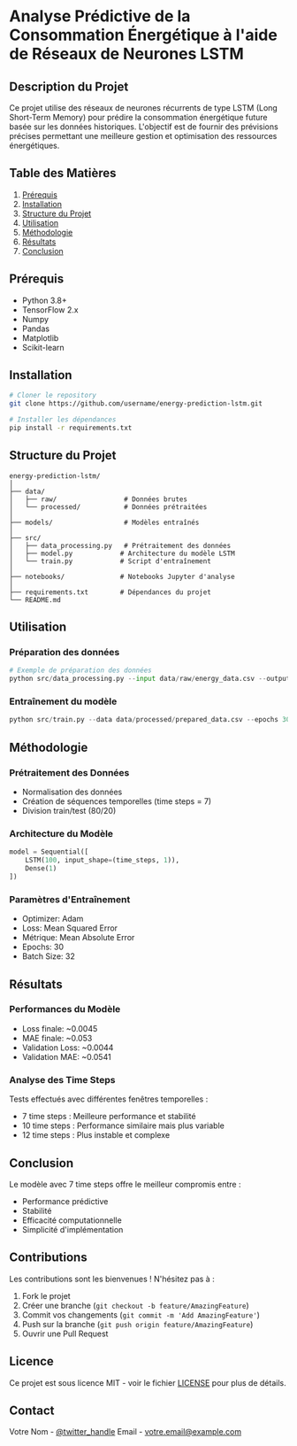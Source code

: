 # Analyse Prédictive de la Consommation Énergétique à l'aide de Réseaux de Neurones LSTM

## Description du Projet
Ce projet utilise des réseaux de neurones récurrents de type LSTM (Long Short-Term Memory) pour prédire la consommation énergétique future basée sur les données historiques. L'objectif est de fournir des prévisions précises permettant une meilleure gestion et optimisation des ressources énergétiques.

## Table des Matières
1. [Prérequis](#prérequis)
2. [Installation](#installation)
3. [Structure du Projet](#structure-du-projet)
4. [Utilisation](#utilisation)
5. [Méthodologie](#méthodologie)
6. [Résultats](#résultats)
7. [Conclusion](#conclusion)

## Prérequis
- Python 3.8+
- TensorFlow 2.x
- Numpy
- Pandas
- Matplotlib
- Scikit-learn

## Installation
```bash
# Cloner le repository
git clone https://github.com/username/energy-prediction-lstm.git

# Installer les dépendances
pip install -r requirements.txt
```

## Structure du Projet
```
energy-prediction-lstm/
│
├── data/
│   ├── raw/                 # Données brutes
│   └── processed/           # Données prétraitées
│
├── models/                  # Modèles entraînés
│
├── src/
│   ├── data_processing.py   # Prétraitement des données
│   ├── model.py            # Architecture du modèle LSTM
│   └── train.py            # Script d'entraînement
│
├── notebooks/              # Notebooks Jupyter d'analyse
│
├── requirements.txt        # Dépendances du projet
└── README.md
```

## Utilisation

### Préparation des données
```python
# Exemple de préparation des données
python src/data_processing.py --input data/raw/energy_data.csv --output data/processed/
```

### Entraînement du modèle
```python
python src/train.py --data data/processed/prepared_data.csv --epochs 30 --batch_size 32
```

## Méthodologie

### Prétraitement des Données
- Normalisation des données
- Création de séquences temporelles (time steps = 7)
- Division train/test (80/20)

### Architecture du Modèle
```python
model = Sequential([
    LSTM(100, input_shape=(time_steps, 1)),
    Dense(1)
])
```

### Paramètres d'Entraînement
- Optimizer: Adam
- Loss: Mean Squared Error
- Métrique: Mean Absolute Error
- Epochs: 30
- Batch Size: 32

## Résultats

### Performances du Modèle
- Loss finale: ~0.0045
- MAE finale: ~0.053
- Validation Loss: ~0.0044
- Validation MAE: ~0.0541

### Analyse des Time Steps
Tests effectués avec différentes fenêtres temporelles :
- 7 time steps : Meilleure performance et stabilité
- 10 time steps : Performance similaire mais plus variable
- 12 time steps : Plus instable et complexe

## Conclusion
Le modèle avec 7 time steps offre le meilleur compromis entre :
- Performance prédictive
- Stabilité
- Efficacité computationnelle
- Simplicité d'implémentation

## Contributions
Les contributions sont les bienvenues ! N'hésitez pas à :
1. Fork le projet
2. Créer une branche (`git checkout -b feature/AmazingFeature`)
3. Commit vos changements (`git commit -m 'Add AmazingFeature'`)
4. Push sur la branche (`git push origin feature/AmazingFeature`)
5. Ouvrir une Pull Request

## Licence
Ce projet est sous licence MIT - voir le fichier [LICENSE](LICENSE) pour plus de détails.

## Contact
Votre Nom - [@twitter_handle](https://twitter.com/twitter_handle)
Email - votre.email@example.com
